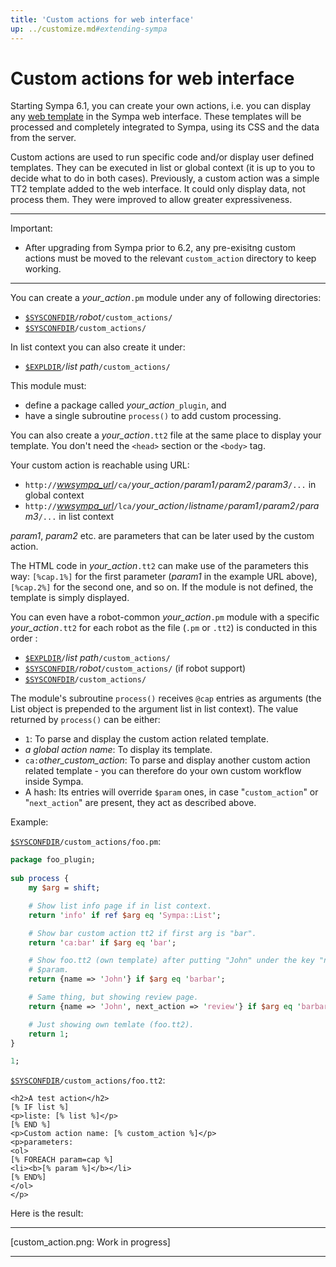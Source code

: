 ```yaml
---
title: 'Custom actions for web interface'
up: ../customize.md#extending-sympa
---
```


Custom actions for web interface
================================

Starting Sympa 6.1, you can create your own actions, i.e. you can display any [web template](basics-tempates.md#mail-and-web-template-files) in the Sympa web interface. These templates will be processed and completely integrated to Sympa, using its CSS and the data from the server.

Custom actions are used to run specific code and/or display user defined templates. They can be executed in list or global context (it is up to you to decide what to do in both cases). Previously, a custom action was a simple TT2 template added to the web interface. It could only display data, not process them. They were improved to allow greater expressiveness.

----
Important:

  * After upgrading from Sympa prior to 6.2, any pre-exisitng custom actions
    must be moved to the relevant `custom_action` directory to keep working.

----

You can create a *your_action*`.pm` module under any of following directories:

  - [``$SYSCONFDIR``](../layout.md#sysconfdir)`/`*robot*`/custom_actions/`
  - [``$SYSCONFDIR``](../layout.md#sysconfdir)`/custom_actions/`

In list context you can also create it under:

  - [``$EXPLDIR``](../layout.md#expldir)`/`*list path*`/custom_actions/`

This module must:

  - define a package called *your_action*`_plugin`, and
  - have a single subroutine `process()` to add custom processing.

You can also create a *your_action*`.tt2` file at the same place to display your template. You don't need the `<head>` section or the `<body>` tag.

Your custom action is reachable using URL:

  - `http://`[*wwsympa_url*](../man/sympa.conf.5.md#wwsympa_url)`/ca/`*your_action*`/`*param1*`/`*param2*`/`*param3*`/...`
    in global context
  - `http://`[*wwsympa_url*](../man/sympa.conf.5.md#wwsympa_url)`/lca/`*your_action*`/`*listname*`/`*param1*`/`*param2*`/`*param3*`/...`
    in list context

*param1*, *param2* etc. are parameters that can be later used by the custom action.

The HTML code in *your_action*`.tt2` can make use of the parameters this way: `[%cap.1%]` for the first parameter (*param1* in the example URL above), `[%cap.2%]` for the second one, and so on. If the module is not defined, the template is simply displayed.

You can even have a robot-common *your_action*`.pm` module with a specific *your_action*`.tt2` for each robot as the file (`.pm` or `.tt2`) is conducted in this order :

  - [``$EXPLDIR``](../layout.md#expldir)`/`*list path*`/custom_actions/`
  - [``$SYSCONFDIR``](../layout.md#sysconfdir)`/`*robot*`/custom_actions/`
    (if robot support)
  - [``$SYSCONFDIR``](../layout.md#sysconfdir)`/custom_actions/`

The module's subroutine `process()` receives `@cap` entries as arguments (the List object is prepended to the argument list in list context). The value returned by `process()` can be either:

  - `1`: To parse and display the custom action related template.
  - *a global action name*: To display its template.
  - `ca:`*other_custom_action*: To parse and display another custom action related template - you can therefore do your own custom workflow inside Sympa.
  - A hash: Its entries will override `$param` ones, in case "`custom_action`" or "`next_action`" are present, they act as described above.

Example:

[``$SYSCONFDIR``](../layout.md#sysconfdir)`/custom_actions/foo.pm`:
``` perl
package foo_plugin;
 
sub process {
    my $arg = shift;

    # Show list info page if in list context.
    return 'info' if ref $arg eq 'Sympa::List';

    # Show bar custom action tt2 if first arg is "bar".
    return 'ca:bar' if $arg eq 'bar';

    # Show foo.tt2 (own template) after putting "John" under the key "name" in
    # $param.
    return {name => 'John'} if $arg eq 'barbar';

    # Same thing, but showing review page.
    return {name => 'John', next_action => 'review'} if $arg eq 'barbarbar';

    # Just showing own temlate (foo.tt2).
    return 1; 
}

1;
```

[``$SYSCONFDIR``](../layout.md#sysconfdir)`/custom_actions/foo.tt2`:
``` html4strict
<h2>A test action</h2>
[% IF list %]
<p>liste: [% list %]</p>
[% END %]
<p>Custom action name: [% custom_action %]</p>
<p>parameters:
<ol>
[% FOREACH param=cap %]
<li><b>[% param %]</b></li>
[% END%]
</ol>
</p>
```

Here is the result:

----
[custom_action.png: Work in progress]

----

